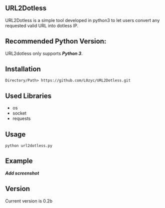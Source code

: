 ## URL2Dotless

URL2Dotless is a simple tool developed in python3 to let users convert 
any requested valid URL into dotless IP.

## Recommended Python Version:

URL2dotless only supports ***Python 3***.

## Installation

```
Directory/Path> https://github.com/L0zyc/URL2Dotless.git
```

## Used Libraries

- os
- socket
- requests

## Usage

```
python url2dotless.py
```

## Example 

***Add screenshot***

## Version

Current version is 0.2b
